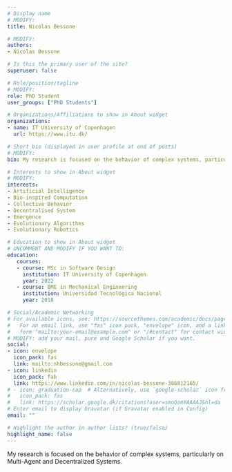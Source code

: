 ```yaml
---
# Display name 
# MODIFY:
title: Nicolas Bessone

# MODIFY:
authors:
- Nicolas Bessone

# Is this the primary user of the site?
superuser: false

# Role/position/tagline
# MODIFY:
role: PhD Student
user_groups: ["PhD Students"]

# Organizations/Affiliations to show in About widget
organizations:
- name: IT University of Copenhagen
  url: https://www.itu.dk/

# Short bio (displayed in user profile at end of posts)
# MODIFY:
bio: My research is focused on the behavior of complex systems, particularly on Multi-Agent and Decentralized Systems.

# Interests to show in About widget
# MODIFY:
interests:
- Artificial Intelligence
- Bio-inspired Computation
- Collective Behavior
- Decentralised System
- Emergence
- Evolutionary Algorithms
- Evolutionary Robotics

# Education to show in About widget
# UNCOMMENT AND MODIFY IF YOU WANT TO:
education:
   courses:
   - course: MSc in Software Design
     institution: IT University of Copenhagen
     year: 2022
   - course: BME in Mechanical Engineering
     institution: Universidad Tecnológica Nacional
     year: 2018

# Social/Academic Networking
# For available icons, see: https://sourcethemes.com/academic/docs/page-builder/#icons
#   For an email link, use "fas" icon pack, "envelope" icon, and a link in the
#   form "mailto:your-email@example.com" or "/#contact" for contact widget.
# MODIFY: add your mail, pure and Google Scholar if you want.
social:
- icon: envelope
  icon_pack: fas
  link: mailto:nhbessone@gmail.com
- icon: linkedin
  icon_pack: fab
  link: https://www.linkedin.com/in/nicolas-bessone-386812165/
# - icon: graduation-cap  # Alternatively, use `google-scholar` icon from `ai` icon pack
#   icon_pack: fas
#   link: https://scholar.google.dk/citations?user=smoQomYAAAAJ&hl=da
# Enter email to display Gravatar (if Gravatar enabled in Config)
email: ""

# Highlight the author in author lists? (true/false)
highlight_name: false
---
```


My research is focused on the behavior of complex systems, particularly on Multi-Agent and Decentralized Systems.